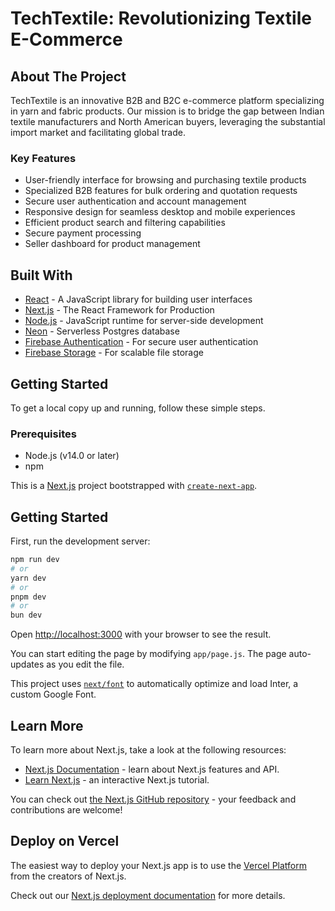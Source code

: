 
# TechTextile: Revolutionizing Textile E-Commerce




## About The Project

TechTextile is an innovative B2B and B2C e-commerce platform specializing in yarn and fabric products. Our mission is to bridge the gap between Indian textile manufacturers and North American buyers, leveraging the substantial import market and facilitating global trade.

### Key Features

- User-friendly interface for browsing and purchasing textile products
- Specialized B2B features for bulk ordering and quotation requests
- Secure user authentication and account management
- Responsive design for seamless desktop and mobile experiences
- Efficient product search and filtering capabilities
- Secure payment processing
- Seller dashboard for product management

## Built With

- [React](https://reactjs.org/) - A JavaScript library for building user interfaces
- [Next.js](https://nextjs.org/) - The React Framework for Production
- [Node.js](https://nodejs.org/) - JavaScript runtime for server-side development
- [Neon](https://neon.tech/) - Serverless Postgres database
- [Firebase Authentication](https://firebase.google.com/products/auth) - For secure user authentication
- [Firebase Storage](https://firebase.google.com/products/storage) - For scalable file storage

## Getting Started

To get a local copy up and running, follow these simple steps.

### Prerequisites

- Node.js (v14.0 or later)
- npm




This is a [Next.js](https://nextjs.org/) project bootstrapped with [`create-next-app`](https://github.com/vercel/next.js/tree/canary/packages/create-next-app).

## Getting Started

First, run the development server:

```bash
npm run dev
# or
yarn dev
# or
pnpm dev
# or
bun dev
```

Open [http://localhost:3000](http://localhost:3000) with your browser to see the result.

You can start editing the page by modifying `app/page.js`. The page auto-updates as you edit the file.

This project uses [`next/font`](https://nextjs.org/docs/basic-features/font-optimization) to automatically optimize and load Inter, a custom Google Font.

## Learn More

To learn more about Next.js, take a look at the following resources:

- [Next.js Documentation](https://nextjs.org/docs) - learn about Next.js features and API.
- [Learn Next.js](https://nextjs.org/learn) - an interactive Next.js tutorial.

You can check out [the Next.js GitHub repository](https://github.com/vercel/next.js/) - your feedback and contributions are welcome!

## Deploy on Vercel

The easiest way to deploy your Next.js app is to use the [Vercel Platform](https://vercel.com/new?utm_medium=default-template&filter=next.js&utm_source=create-next-app&utm_campaign=create-next-app-readme) from the creators of Next.js.

Check out our [Next.js deployment documentation](https://nextjs.org/docs/deployment) for more details.
